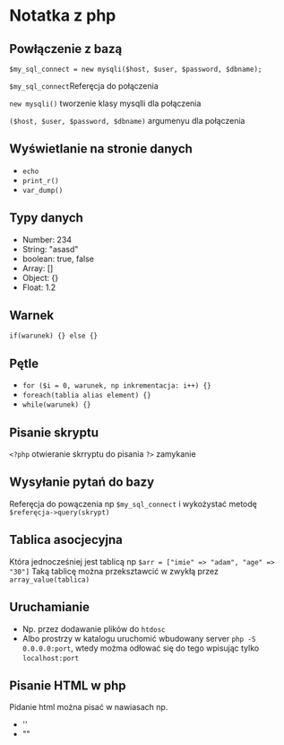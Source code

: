 # Notatka z php

## Powłączenie z bazą
`$my_sql_connect = new mysqli($host, $user, $password, $dbname);`

`$my_sql_connect`Referęcja do połączenia

`new mysqli()` tworzenie klasy mysqlli dla połączenia

`($host, $user, $password, $dbname)` argumenyu dla połączenia

## Wyświetlanie na stronie danych

- `echo`
- `print_r()`
- `var_dump()`

## Typy danych

- Number: 234
- String: "asasd"
- boolean: true, false
- Array: []
- Object: {}
- Float: 1.2

## Warnek

`if(warunek) {} else {}`

## Pętle

- `for ($i = 0, warunek, np inkrementacja: i++) {}`
- `foreach(tablia alias element) {}`
- `while(warunek) {}`

## Pisanie skryptu
`<?php` otwieranie skrryptu do pisania `?>` zamykanie

## Wysyłanie pytań do bazy

Referęcja do powączenia np `$my_sql_connect` i wykożystać metodę `$referęcja->query(skrypt)`

## Tablica asocjecyjna

Która jednocześniej jest tablicą np `$arr = ["imie" => "adam", "age" => "30"]`
Taką tablicę można przeksztawcić w zwykłą przez `array_value(tablica)`

## Uruchamianie

- Np. przez dodawanie plików do `htdosc`
- Albo prostrzy w katalogu uruchomić wbudowany server `php -S 0.0.0.0:port`, wtedy możma odłować się do tego wpisując tylko `localhost:port`

## Pisanie HTML w php

Pidanie html można pisać w nawiasach np.

- ''
- ""